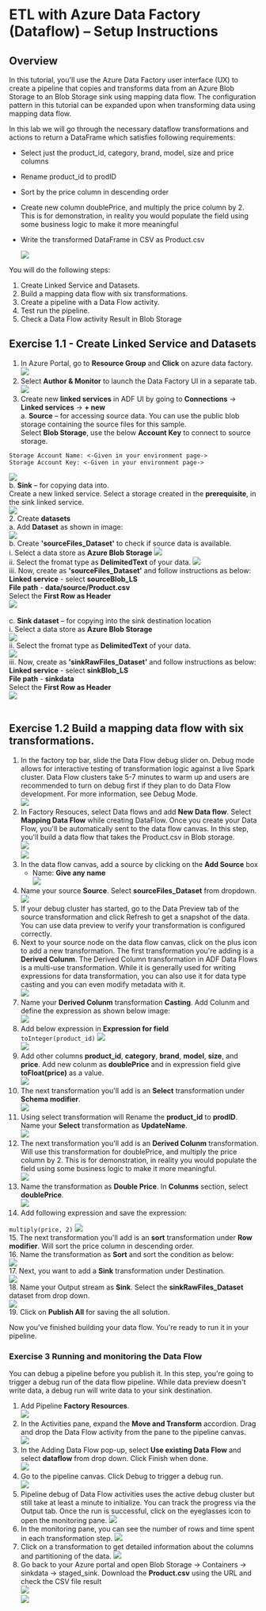 # ETL with Azure Data Factory (Dataflow) – Setup Instructions

## Overview

In this tutorial, you'll use the Azure Data Factory user interface (UX) to create a pipeline that copies and transforms data from an Azure Blob Storage to an Blob Storage sink using mapping data flow. The configuration pattern in this tutorial can be expanded upon when transforming data using mapping data flow.

In this lab we will go through the necessary dataflow transformations and actions to return a DataFrame which satisfies following requirements:
* Select just the product_id, category, brand, model, size and price columns
* Rename product_id to prodID
* Sort by the price column in descending order
* Create new column doublePrice, and multiply the price column by 2. This is for demonstration, in reality you would populate the field using some business logic to make it more meaningful
* Write the transformed DataFrame in CSV as Product.csv

  <img src="images/etl01.jpg"/><br/>

 You will do the following steps:
1. Create Linked Service and Datasets.
2. Build a mapping data flow with six transformations.
3. Create a pipeline with a Data Flow activity.
4. Test run the pipeline.
5. Check a Data Flow activity Result in Blob Storage

## Exercise 1.1 - Create Linked Service and Datasets

1. In Azure Portal, go to **Resource Group** and **Click** on azure data factory.<br/>
 <img src="images/etl1.jpg"/><br/>
2. Select **Author & Monitor** to launch the Data Factory UI in a separate tab.<br/>
 <img src="images/etl2.jpg"/><br/>
1.	Create new **linked services** in ADF UI by going to **Connections** -> **Linked services** -> **+ new**<br/>
a.	**Source** – for accessing source data. You can use the public blob storage containing the source files for this sample.<br/>
Select **Blob Storage**, use the below **Account Key** to connect to source storage.<br/>
```
Storage Account Name: <-Given in your environment page->
Storage Account Key: <-Given in your environment page->
```
  <img src="images/etl7.jpg"/><br/>
b.	**Sink** – for copying data into.<br/>
Create a new linked service. Select a storage created in the **prerequisite**, in the sink linked service.<br/>
  <img src="images/etl8.jpg"/><br/>
2.	Create **datasets**<br/>
a. Add **Dataset** as shown in image:<br/>
  <img src="images/etl9.jpg"/><br/>
b.	Create **'sourceFiles_Dataset'** to check if source data is available.<br/>
   i. Select a data store as **Azure Blob Storage**
   <img src="images/etl10.jpg"/><br/>
   ii. Select the fromat type as **DelimitedText** of your data.
   <img src="images/adf16.jpg"/><br/>
   iii. Now, create as **'sourceFiles_Dataset'** and follow instructions as below:<br/>
    **Linked service** - select **sourceBlob_LS**<br/>
    **File path** - **data/source/Product.csv**<br/>
    Select the **First Row as Header**<br/>
   <img src="images/etl11.jpg"/><br/><br/>
c.	**Sink dataset** – for copying into the sink destination location<br/>
   i. Select a data store as **Azure Blob Storage**<br/>
   <img src="images/adf15.jpg"/><br/>
   ii. Select the fromat type as **DelimitedText** of your data.<br/>
   <img src="images/adf16.jpg"/><br/>
   iii. Now, create as **'sinkRawFiles_Dataset'** and follow instructions as below:<br/>
   **Linked service** - select **sinkBlob_LS**<br/>
   **File path** - **sinkdata**<br/>
   Select the **First Row as Header**<br/>
   <img src="images/sink.jpg"/><br/><br/>
   
## Exercise 1.2 Build a mapping data flow with six transformations.

1. In the factory top bar, slide the Data Flow debug slider on. Debug mode allows for interactive testing of transformation logic against a live Spark cluster. Data Flow clusters take 5-7 minutes to warm up and users are recommended to turn on debug first if they plan to do Data Flow development. For more information, see Debug Mode.<br/>
   <img src="images/etl26.jpg"/><br/>
2. In Factory Resouces, select Data flows and add **New Data flow**. Select **Mapping Data Flow** while creating DataFlow. Once you create your Data Flow, you'll be automatically sent to the data flow canvas. In this step, you'll build a data flow that takes the Product.csv in Blob storage.<br/>
   <img src="images/etl13.jpg"/><br/>
   <img src="images/etl03.jpg"/><br/>
3. In the data flow canvas, add a source by clicking on the **Add Source** box<br/>
   * Name: **Give any name**<br/>
   <img src="images/etl14.jpg"/><br/>
4. Name your source **Source**. Select **sourceFiles_Dataset** from dropdown.<br/>
   <img src="images/etl18.jpg"/><br/>
5. If your debug cluster has started, go to the Data Preview tab of the source transformation and click Refresh to get a snapshot of the data. You can use data preview to verify your transformation is configured correctly.<br/>
6. Next to your source node on the data flow canvas, click on the plus icon to add a new transformation. The first transformation you're adding is a **Derived Colunm**. The Derived Column transformation in ADF Data Flows is a multi-use transformation. While it is generally used for writing expressions for data transformation, you can also use it for data type casting and you can even modify metadata with it.<br/>
   <img src="images/etl24.jpg"/><br/>
7. Name your **Derived Colunm** transformation **Casting**. Add Colunm and define the expression as shown below image:<br/>
   <img src="images/etl17.jpg"/><br/>
8. Add below expression in **Expression for field**<br/>
``
toInteger(product_id)
``
   <img src="images/etl16.jpg"/><br/>
   <img src="images/etl27.jpg"/><br/>
9. Add other columns **product_id**, **category**, **brand**, **model**, **size**, and **price**. Add new colunm as **doublePrice** and in expression field give **toFloat(price)** as a value.<br/>
   <img src="images/etl28.jpg"/><br/>
10. The next transformation you'll add is an **Select** transformation under **Schema modifier**.<br/>
   <img src="images/etl29.jpg"/><br/>
11. Using select transformation will Rename the **product_id** to **prodID**. Name your **Select** transformation as **UpdateName**.<br/>
   <img src="images/etl30.jpg"/><br/>
12. The next transformation you'll add is an **Derived Colunm** transformation. Will use this transformation for doublePrice, and multiply the price column by 2. This is for demonstration, in reality you would populate the field using some business logic to make it more meaningful.<br/>
   <img src="images/etl22.jpg"/><br/>
13. Name the transformation as **Double Price**. In **Colunms** section, select **doublePrice**.<br/>
   <img src="images/etl15.jpg"/><br/>
14. Add following expression and save the expression:<br/>

``
multiply(price, 2)
``
   <img src="images/etl35.jpg"/><br/>
15. The next transformation you'll add is an **sort** transformation under **Row modifier**. Will sort the price column in descending order.<br/>
16. Name the transformation as **Sort** and sort the condition as below:<br/>
   <img src="images/etl20.jpg"/><br/>
17. Next, you want to add a **Sink** transformation under Destination.<br/>
   <img src="images/etl21.jpg"/><br/>
18. Name your Output stream as **Sink**. Select the **sinkRawFiles_Dataset** dataset from drop down.<br/>
   <img src="images/etl32.jpg"/><br/>
19. Click on **Publish All** for saving the all solution.

Now you've finished building your data flow. You're ready to run it in your pipeline.

### Exercise 3 Running and monitoring the Data Flow

You can debug a pipeline before you publish it. In this step, you're going to trigger a debug run of the data flow pipeline. While data preview doesn't write data, a debug run will write data to your sink destination.<br/>

1. Add Pipeline **Factory Resources**.<br/>
   <img src="images/etl33.jpg"/><br/>
2. In the Activities pane, expand the **Move and Transform** accordion. Drag and drop the Data Flow activity from the pane to the pipeline canvas.<br/>
   <img src="images/etl37.jpg"/><br/>
3. In the Adding Data Flow pop-up, select **Use existing Data Flow** and select **dataflow** from drop down. Click Finish when done.<br/>
   <img src="images/etl34.jpg"/><br/>
4. Go to the pipeline canvas. Click Debug to trigger a debug run.<br/>
   <img src="images/debug.jpg"/><br/>
5. Pipeline debug of Data Flow activities uses the active debug cluster but still take at least a minute to initialize. You can track the progress via the Output tab. Once the run is successful, click on the eyeglasses icon to open the monitoring pane.
   <img src="images/output.jpg"/><br/>
6. In the monitoring pane, you can see the number of rows and time spent in each transformation step.
   <img src="images/monitor.jpg"/><br/>
7. Click on a transformation to get detailed information about the columns and partitioning of the data.
   <img src="images/monitor1.jpg"/><br/>
8. Go back to your Azure portal and open Blob Storage -> Containers -> sinkdata -> staged_sink. Download the **Product.csv** using the URL and check the CSV file result<br/>
  <img src="images/product.jpg"/><br/>
  <img src="images/etl38.jpg"/><br/>
